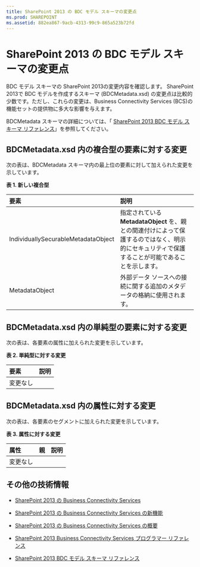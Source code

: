 ```yaml
---
title: SharePoint 2013 の BDC モデル スキーマの変更点
ms.prod: SHAREPOINT
ms.assetid: 882ea867-9acb-4313-99c9-865a523b72fd
---
```



# SharePoint 2013 の BDC モデル スキーマの変更点
BDC モデル スキーマの SharePoint 2013の変更内容を確認します。
SharePoint 2013で BDC モデルを作成するスキーマ (BDCMetadata.xsd) の変更点は比較的少数です。ただし、これらの変更は、Business Connectivity Services (BCS)の機能セットの提供物に多大な影響を与えます。
  
    
    

BDCMetadata スキーマの詳細については、「 [SharePoint 2013 BDC モデル スキーマ リファレンス](bdc-model-schema-reference-for-sharepoint-2013.md)」を参照してください。
## BDCMetadata.xsd 内の複合型の要素に対する変更
<a name="bkmk_ChangesToElements"> </a>

次の表は、BDCMetadata スキーマ内の最上位の要素に対して加えられた変更を示しています。
  
    
    

**表 1. 新しい複合型**


|**要素**|**説明**|
|:-----|:-----|
|IndividuallySecurableMetadataObject  <br/> |指定されている **MetadataObject** を、親との関連付けによって保護するのではなく、明示的にセキュリティで保護することが可能であることを示します。 <br/> |
|MetadataObject  <br/> |外部データ ソースへの接続に関する追加のメタデータの格納に使用されます。  <br/> |
   

## BDCMetadata.xsd 内の単純型の要素に対する変更
<a name="bkmk_ChangesToSimpleTypes"> </a>

次の表は、各要素の属性に加えられた変更を示しています。
  
    
    

**表 2. 単純型に対する変更**


|**要素**|**説明**|
|:-----|:-----|
|変更なし  <br/> ||
   

## BDCMetadata.xsd 内の属性に対する変更
<a name="bkmk_ChangesToAttributes"> </a>

次の表は、各要素のセグメントに加えられた変更を示しています。
  
    
    

**表 3. 属性に対する変更**


|**属性**|**親**|**説明**|
|:-----|:-----|:-----|
|変更なし  <br/> |||
   

## その他の技術情報
<a name="bkmk_AdditionalResources"> </a>


-  [SharePoint 2013 の Business Connectivity Services](business-connectivity-services-in-sharepoint-2013.md)
    
  
-  [SharePoint 2013 の Business Connectivity Services の新機能](what-s-new-in-business-connectivity-services-in-sharepoint-2013.md)
    
  
-  [SharePoint 2013 の Business Connectivity Services の概要](get-started-with-business-connectivity-services-in-sharepoint-2013.md)
    
  
-  [SharePoint 2013 Business Connectivity Services プログラマー リファレンス](business-connectivity-services-programmers-reference-for-sharepoint-2013.md)
    
  
-  [SharePoint 2013 BDC モデル スキーマ リファレンス](bdc-model-schema-reference-for-sharepoint-2013.md)
    
  


